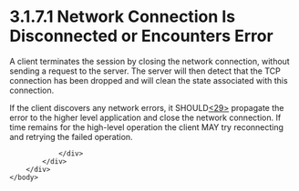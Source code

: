 <html dir="LTR" xmlns:mshelp="http://msdn.microsoft.com/mshelp" xmlns:ddue="http://ddue.schemas.microsoft.com/authoring/2003/5" xmlns:xlink="http://www.w3.org/1999/xlink" xmlns:tool="http://www.microsoft.com/tooltip">
    <head>
        <meta http-equiv="Content-Type" content="text/html; CHARSET=utf-8"></meta>
        <meta name="save" content="history"></meta>
        <title>3.1.7.1 Network Connection Is Disconnected or Encounters Error</title>
        <xml>
            <mshelp:toctitle title="3.1.7.1 Network Connection Is Disconnected or Encounters Error"></mshelp:toctitle>
            <mshelp:rltitle title="[MS-SSAS8]: Network Connection Is Disconnected or Encounters Error"></mshelp:rltitle>
            <mshelp:keyword index="A" term="78c1ede6-685f-433a-aff2-a6daba40ceac"></mshelp:keyword>
            <mshelp:attr name="DCSext.ContentType" value="open specification"></mshelp:attr>
            <mshelp:attr name="AssetID" value="78c1ede6-685f-433a-aff2-a6daba40ceac"></mshelp:attr>
            <mshelp:attr name="TopicType" value="kbRef"></mshelp:attr>
            <mshelp:attr name="DCSext.Title" value="[MS-SSAS8]: Network Connection Is Disconnected or Encounters Error" />
        </xml>
    </head>
    <body>
        <div id="header">
            <h1 class="heading">3.1.7.1 Network Connection Is Disconnected or Encounters Error</h1>
        </div>
        <div id="mainSection">
            <div id="mainBody">
                <div id="allHistory" class="saveHistory"></div>
                <div id="sectionSection0" class="section" name="collapseableSection">
                    

<p>A client terminates the session by closing the network
connection, without sending a request to the server. The server will then
detect that the TCP connection has been dropped and will clean the state
associated with this connection.</p>

<p>If the client discovers any network errors, it SHOULD<a id="Appendix_A_Target_29"></a><a href="05c9e5c4-4566-418c-a56e-69fca8d73f4b.md#Appendix_A_29" aria-label="Product behavior note 29">&lt;29&gt;</a> propagate the error to the
higher level application and close the network connection. If time remains for
the high-level operation the client MAY try reconnecting and retrying the
failed operation. </p>


                </div>
            </div>
        </div>
    </body>
</html>